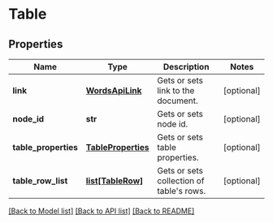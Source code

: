 # Table

## Properties
Name | Type | Description | Notes
------------ | ------------- | ------------- | -------------
**link** | [**WordsApiLink**](WordsApiLink.md) | Gets or sets link to the document. | [optional] 
**node_id** | **str** | Gets or sets node id. | [optional] 
**table_properties** | [**TableProperties**](TableProperties.md) | Gets or sets table properties. | [optional] 
**table_row_list** | [**list[TableRow]**](TableRow.md) | Gets or sets collection of table&#39;s rows. | [optional] 

[[Back to Model list]](../README.md#documentation-for-models) [[Back to API list]](../README.md#documentation-for-api-endpoints) [[Back to README]](../README.md)


